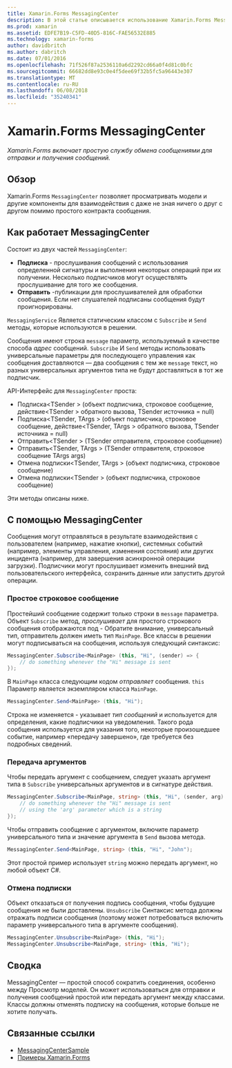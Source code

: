 ```yaml
---
title: Xamarin.Forms MessagingCenter
description: В этой статье описывается использование Xamarin.Forms MessagingCenter для отправки и получения сообщений, чтобы уменьшить взаимозависимости между классами, таких как просмотр моделей.
ms.prod: xamarin
ms.assetid: EDFE7B19-C5FD-40D5-816C-FAE56532E885
ms.technology: xamarin-forms
author: davidbritch
ms.author: dabritch
ms.date: 07/01/2016
ms.openlocfilehash: 71f526f87a2536110a6d2292cd66a0f4d81c0bfc
ms.sourcegitcommit: 66682dd8e93c0e4f5dee69f32b5fc5a96443e307
ms.translationtype: MT
ms.contentlocale: ru-RU
ms.lasthandoff: 06/08/2018
ms.locfileid: "35240341"
---
```

# <a name="xamarinforms-messagingcenter"></a>Xamarin.Forms MessagingCenter

_Xamarin.Forms включает простую службу обмена сообщениями для отправки и получения сообщений._

<a name="Overview" />

## <a name="overview"></a>Обзор

Xamarin.Forms `MessagingCenter` позволяет просматривать модели и другие компоненты для взаимодействия с даже не зная ничего о друг с другом помимо простого контракта сообщения.

<a name="How_the_MessagingCenter_Works" />

## <a name="how-the-messagingcenter-works"></a>Как работает MessagingCenter

Состоит из двух частей `MessagingCenter`:

-  **Подписка** - прослушивания сообщений с использования определенной сигнатуры и выполнения некоторых операций при их получении. Несколько подписчиков могут осуществлять прослушивание для того же сообщения.
-  **Отправить** -публикации для прослушивателей для обработки сообщения. Если нет слушателей подписаны сообщения будут проигнорированы.


`MessagingService` Является статическим классом с `Subscribe` и `Send` методы, которые используются в решении.

Сообщения имеют строка `message` параметр, используемый в качестве способа *адрес* сообщений. `Subscribe` И `Send` методы использовать универсальные параметры для последующего управления как сообщения доставляются — два сообщения с тем же `message` текст, но разных универсальных аргументов типа не будут доставляться в тот же подписчик.

API-Интерфейс для `MessagingCenter` проста:

-  Подписка&lt;TSender > (объект подписчика, строковое сообщение, действие&lt;TSender > обратного вызова, TSender источника = null)
-  Подписка&lt;TSender, TArgs > (объект подписчика, строковое сообщение, действие&lt;TSender, TArgs > обратного вызова, TSender источника = null)
-  Отправить&lt;TSender > (TSender отправителя, строковое сообщение)
-  Отправить&lt;TSender, TArgs > (TSender отправителя, строковое сообщение TArgs args)
-  Отмена подписки&lt;TSender, TArgs > (объект подписчика, строковое сообщение)
-  Отмена подписки&lt;TSender > (объект подписчика, строковое сообщение)


Эти методы описаны ниже.

<a name="Using_the_MessagingCenter" />

## <a name="using-the-messagingcenter"></a>С помощью MessagingCenter

Сообщения могут отправляться в результате взаимодействия с пользователем (например, нажатие кнопки), системных событий (например, элементы управления, изменения состояния) или других инцидента (например, для завершения асинхронной операции загрузки). Подписчики могут прослушивает изменить внешний вид пользовательского интерфейса, сохранить данные или запустить другой операции.

### <a name="simple-string-message"></a>Простое строковое сообщение

Простейший сообщение содержит только строки в `message` параметра. Объект `Subscribe` метод, *прослушивает* для простого строкового сообщения отображаются под - Обратите внимание, универсальный тип, отправитель должен иметь тип `MainPage`. Все классы в решении могут подписываться на сообщения, используя следующий синтаксис:

```csharp
MessagingCenter.Subscribe<MainPage> (this, "Hi", (sender) => {
    // do something whenever the "Hi" message is sent
});
```

В `MainPage` класса следующим кодом *отправляет* сообщения. `this` Параметр является экземпляром класса `MainPage`.

```csharp
MessagingCenter.Send<MainPage> (this, "Hi");
```

Строка не изменяется - указывает *тип сообщений* и используется для определения, какие подписчики на уведомления. Такого рода сообщения используется для указания того, некоторые произошедшее событие, например «передачу завершено», где требуется без подробных сведений.

### <a name="passing-an-argument"></a>Передача аргументов

Чтобы передать аргумент с сообщением, следует указать аргумент типа в `Subscribe` универсальных аргументов и в сигнатуре действия.

```csharp
MessagingCenter.Subscribe<MainPage, string> (this, "Hi", (sender, arg) => {
    // do something whenever the "Hi" message is sent
    // using the 'arg' parameter which is a string
});
```

Чтобы отправить сообщение с аргументом, включите параметр универсального типа и значение аргумента в `Send` вызова метода.

```csharp
MessagingCenter.Send<MainPage, string> (this, "Hi", "John");
```

Этот простой пример использует `string` можно передать аргумент, но любой объект C#.

### <a name="unsubscribe"></a>Отмена подписки

Объект отказаться от получения подпись сообщения, чтобы будущие сообщения не были доставлены. `Unsubscribe` Синтаксис метода должны отражать подписи сообщения (поэтому может потребоваться включить параметр универсального типа в аргументе сообщения).

```csharp
MessagingCenter.Unsubscribe<MainPage> (this, "Hi");
MessagingCenter.Unsubscribe<MainPage, string> (this, "Hi");
```

<a name="Summary" />

## <a name="summary"></a>Сводка

MessagingCenter — простой способ сократить соединения, особенно между Просмотр моделей. Он может использоваться для отправки и получения сообщений простой или передать аргумент между классами. Классы должны отменять подписку на сообщения, которые больше не хотите получать.


## <a name="related-links"></a>Связанные ссылки

- [MessagingCenterSample](https://developer.xamarin.com/samples/UsingMessagingCenter)
- [Примеры Xamarin.Forms](https://github.com/xamarin/xamarin-forms-samples)

